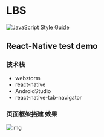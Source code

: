 # LBS
[![JavaScript Style Guide](https://img.shields.io/badge/code_style-standard-brightgreen.svg)](https://standardjs.com)
## React-Native test demo
### 技术栈
- webstorm
- react-native
- AndroidStudio
- react-native-tab-navigator

### 页面框架搭建 效果
![img](https://github.com/morehardy/LBSApp/blob/master/achievement/2017-11-19%2016.30.53.gif)
